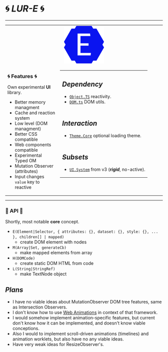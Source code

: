 # 🌀 *LUR-E* 🌀

---

<table width="100%">
<tr>
<td align="center" colspan="2" width="100%">
<img width="128" alt="Logo" src="./logo/logo-0.png"/>
</td>
</tr>
<tr>
<td valign="top" width="33%">

### 🌀 Features 🌀

Own experimental **UI** library.

- Better memory managment
- Cache and reaction system
- Low level (DOM managment)
- Better CSS compatible
- Web components compatible
- Experimental Typed OM
- Mutation Observer (attributes)
- Input changes `value` key to reactive

</td>
<td valign="top"  width="66%">

<table width="100%">
<tr width="100%">
<td valign="top" width="100%">

## *Dependency*

- [`Object.TS`](https://github.com/unite-2-re/object.ts) reactivity.
- [`DOM.ts`](https://github.com/unite-2-re/dom.ts) DOM utils.

</td>
</tr>
<tr width="100%">
<td valign="top" width="100%">

## *Interaction*

- [`Theme.Core`](https://github.com/unite-2-re/theme.core) optional loading theme.

</td>
</tr>
<tr width="100%">
<td valign="top" width="100%">

## *Subsets*

- [`UI.System`](https://github.com/unite-2-re/ui.system) from v3 (***rigid***, no-active).

</td>
</tr>
</table>

</td>
</tr>
</table>

---

### 🔌 API 🔌

Shortly, most notable **core** concept.

- `E(Element|Selector, { attributes: {}, dataset: {}, style: {}, ... }, children[] | mapped)`
   - create DOM element with nodes
- `M(Array|Set, generateCb)`
   - make mapped elements from array
- `H(DOMCode)`
   - create static DOM HTML from code
- `L(String|StringRef)`
   - make TextNode object

## *Plans*

- I have no viable ideas about MutationObserver DOM tree features, same as Intersection Observers.
- I don't know how to use [Web Animations](https://developer.mozilla.org/en-US/docs/Web/API/Web_Animations_API) in context of that framework.
- I would somehow implement animation-specific features, but current don't know how it can be implemented, and doesn't know viable conceptions.
- Also I would to implement scroll-driven animations (timelines) and animation worklets, but also have no any viable ideas.
- Have very weak ideas for ResizeObserver's.

